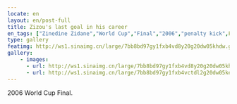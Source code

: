 ```yaml
---
locate: en
layout: en/post-full
title: Zizou's last goal in his career
en_tags: ["Zinedine Zidane","World Cup","Final","2006","penalty kick",France,Italy,Panenka]
type: gallery
featimg: http://ws1.sinaimg.cn/large/7bb8bd97gy1fxb4vd8y20g20dw05khdw.gif
gallery:
    - images:
      - url: http://ws1.sinaimg.cn/large/7bb8bd97gy1fxb4vd8y20g20dw05khdw.gif
      - url: http://ws1.sinaimg.cn/large/7bb8bd97gy1fxb4vctdl2g20dw05ke83.gif
---
```


2006 World Cup Final.